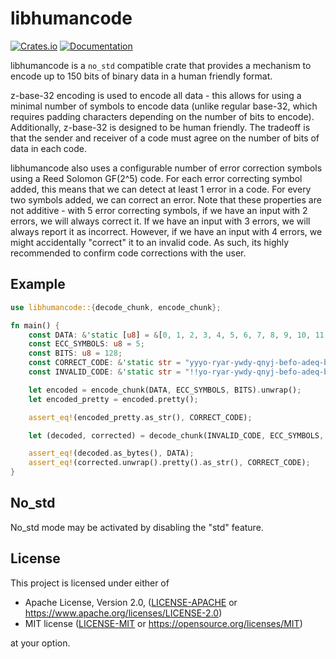 # libhumancode

[![Crates.io](https://img.shields.io/crates/v/libhumancode.svg)](https://crates.io/crates/libhumancode)
[![Documentation](https://docs.rs/libhumancode/badge.svg)](https://docs.rs/libhumancode)

libhumancode is a `no_std` compatible crate that provides a
mechanism to encode up to 150 bits of binary data in a human
friendly format.

z-base-32 encoding is used to encode all data - this allows for
using a minimal number of symbols to encode data (unlike regular
base-32, which requires padding characters depending on the number
of bits to encode). Additionally, z-base-32 is designed to be human
friendly. The tradeoff is that the sender and receiver of a code must
agree on the number of bits of data in each code.

libhumancode also uses a configurable number of error correction
symbols using a Reed Solomon GF(2^5) code. For each error correcting
symbol added, this means that we can detect at least 1 error in
a code. For every two symbols added, we can correct an error. Note
that these properties are not additive - with 5 error correcting
symbols, if we have an input with 2 errors, we will always correct
it. If we have an input with 3 errors, we will always report it as
incorrect. However, if we have an input with 4 errors, we might
accidentally "correct" it to an invalid code. As such, its highly
recommended to confirm code corrections with the user.

## Example

```rust
use libhumancode::{decode_chunk, encode_chunk};

fn main() {
    const DATA: &'static [u8] = &[0, 1, 2, 3, 4, 5, 6, 7, 8, 9, 10, 11, 12, 13, 14, 15];
    const ECC_SYMBOLS: u8 = 5;
    const BITS: u8 = 128;
    const CORRECT_CODE: &'static str = "yyyo-ryar-ywdy-qnyj-befo-adeq-bhix-4os";
    const INVALID_CODE: &'static str = "!!yo-ryar-ywdy-qnyj-befo-adeq-bhix-4os";

    let encoded = encode_chunk(DATA, ECC_SYMBOLS, BITS).unwrap();
    let encoded_pretty = encoded.pretty();

    assert_eq!(encoded_pretty.as_str(), CORRECT_CODE);

    let (decoded, corrected) = decode_chunk(INVALID_CODE, ECC_SYMBOLS, BITS).unwrap();

    assert_eq!(decoded.as_bytes(), DATA);
    assert_eq!(corrected.unwrap().pretty().as_str(), CORRECT_CODE);
}
```

## No_std

No_std mode may be activated by disabling the "std" feature.

## License

This project is licensed under either of

* Apache License, Version 2.0, ([LICENSE-APACHE](LICENSE-APACHE) or
  <https://www.apache.org/licenses/LICENSE-2.0>)
* MIT license ([LICENSE-MIT](LICENSE-MIT) or
  <https://opensource.org/licenses/MIT>)

at your option.
